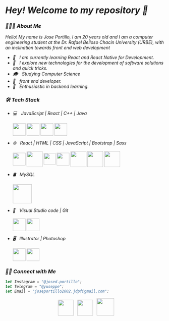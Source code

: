 <h1><i> Hey! Welcome to my repository 👋 <i></h1>
<h3> 👨🏻‍💻 About Me </h3>

Hello! My name is Jose Portillo, I am 20 years old and I am a computer engineering student at the Dr. Rafael Belloso Chacín University (URBE), with an inclination towards front end web development

- 🔭 &nbsp; I am currently learning React and React Native for Development.
- 🤔 &nbsp; I explore new technologies for the development of software solutions and quick tricks.
- 🎓 &nbsp; Studying Computer Science
- 💼 &nbsp; front end developer.
- 🌱 &nbsp; Enthusiastic in backend learning.

<h3>🛠 Tech Stack</h3>

- 💻 &nbsp; JavaScript | React | C++ | Java 
    <br>
    <br>
    <img align="center" width="40px" src="https://cdn-icons-png.flaticon.com/512/5968/5968292.png">
    <img align="center" width="40px" src="https://upload.wikimedia.org/wikipedia/commons/thumb/a/a7/React-icon.svg/2300px-React-icon.svg.png">
    <img align="center" width="40px" src="https://cdn.freebiesupply.com/logos/large/2x/c-logo-svg-vector.svg">
    <img align="center" width="40px" src="https://www.vectorlogo.zone/logos/java/java-icon.svg">
  
- 🌐 &nbsp; React | HTML | CSS | JavaScript | Bootstrap | Sass
    <br>
    <br>
    <img align="center" width="40px" src="https://upload.wikimedia.org/wikipedia/commons/thumb/a/a7/React-icon.svg/2300px-React-icon.svg.png">
    <img align="center" width="50px" src="https://upload.wikimedia.org/wikipedia/commons/thumb/6/61/HTML5_logo_and_wordmark.svg/512px-HTML5_logo_and_wordmark.svg.png?20170517184425">
    <img align="center" width="37px" src="https://upload.wikimedia.org/wikipedia/commons/thumb/d/d5/CSS3_logo_and_wordmark.svg/363px-CSS3_logo_and_wordmark.svg.png?20160530175649">
    <img align="center" width="40px" src="https://cdn-icons-png.flaticon.com/512/5968/5968292.png">
    <img align="center" width="50px" src="https://uxwing.com/wp-content/themes/uxwing/download/brands-and-social-media/bootstrap-5-logo-icon.png">
    <img align="center" width="50px" src="https://upload.wikimedia.org/wikipedia/commons/thumb/9/96/Sass_Logo_Color.svg/2560px-Sass_Logo_Color.svg.png">
    <img align="center" width="50px" src="https://upload.wikimedia.org/wikipedia/commons/thumb/d/d5/Tailwind_CSS_Logo.svg/600px-Tailwind_CSS_Logo.svg.png?20211001194333">
  
- 🛢 &nbsp; MySQL 
    <br>
    <br>
    <img align="center" width="60px" src="https://www.vectorlogo.zone/logos/mysql/mysql-official.svg">
  
- 🔧 &nbsp; Visual Studio code  | Git
    <br>
    <br>
    <img align="center" width="40px" src="https://upload.wikimedia.org/wikipedia/commons/thumb/9/9a/Visual_Studio_Code_1.35_icon.svg/512px-Visual_Studio_Code_1.35_icon.svg.png?20210804221519">
    <img align="center" width="40px" src="https://upload.wikimedia.org/wikipedia/commons/thumb/3/3f/Git_icon.svg/97px-Git_icon.svg.png?20220905010122">
  
- 🖥 &nbsp; Illustrator | Photoshop 
    <br>
    <br>
    <img align="center" width="40px" src="https://upload.wikimedia.org/wikipedia/commons/thumb/f/fb/Adobe_Illustrator_CC_icon.svg/512px-Adobe_Illustrator_CC_icon.svg.png?20220814183839">
    <img align="center" width="40px" src="https://upload.wikimedia.org/wikipedia/commons/thumb/a/af/Adobe_Photoshop_CC_icon.svg/512px-Adobe_Photoshop_CC_icon.svg.png?20200616073617">

<h3> 🤝🏻 Connect with Me </h3>
  
  ```js
  let Instagram = "@josed.portillo";
  let Telegram = "@yuseppe";
  let Email = "joseportillo2002.jdpf@gmail.com";
  ```
  <section align= "center">
    &nbsp; <a href="https://www.instagram.com/josed.portillo/" target="_blank" rel="noopener noreferrer"><img src="https://upload.wikimedia.org/wikipedia/commons/thumb/e/e7/Instagram_logo_2016.svg/132px-Instagram_logo_2016.svg.png?20210403190622" width="50px" /></a>
    &nbsp; <a href="https://www.t.me/yuseppe" target="_blank" rel="noopener noreferrer"><img src="https://upload.wikimedia.org/wikipedia/commons/thumb/8/82/Telegram_logo.svg/512px-Telegram_logo.svg.png?20220101141644" width="50px" /></a>  
    &nbsp; <a href="mailto:joseportillo2002.jdpf@gmail.com" target="_blank" rel="noopener noreferrer"><img src="https://upload.wikimedia.org/wikipedia/commons/thumb/7/7e/Gmail_icon_%282020%29.svg/512px-Gmail_icon_%282020%29.svg.png?20221017173631"  width="55px" /></a>
  </section> 
